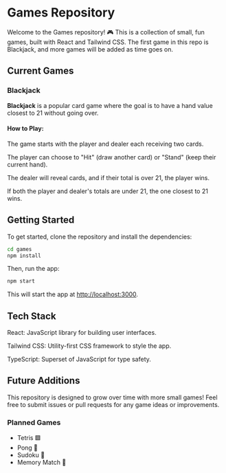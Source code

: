 # Games Repository

Welcome to the Games repository! 🎮 This is a collection of small, fun games, built with React and Tailwind CSS. The first game in this repo is Blackjack, and more games will be added as time goes on.

## Current Games

### Blackjack

**Blackjack** is a popular card game where the goal is to have a hand value closest to 21 without going over.

#### How to Play:

The game starts with the player and dealer each receiving two cards.

The player can choose to "Hit" (draw another card) or "Stand" (keep their current hand).

The dealer will reveal cards, and if their total is over 21, the player wins.

If both the player and dealer's totals are under 21, the one closest to 21 wins.

## Getting Started

To get started, clone the repository and install the dependencies:

```bash
cd games
npm install
```

Then, run the app:

```bash
npm start
```

This will start the app at <http://localhost:3000>.

## Tech Stack

React: JavaScript library for building user interfaces.

Tailwind CSS: Utility-first CSS framework to style the app.

TypeScript: Superset of JavaScript for type safety.

## Future Additions

This repository is designed to grow over time with more small games! Feel free to submit issues or pull requests for any game ideas or improvements.

### Planned Games

- Tetris 🟩
- Pong 🏓
- Sudoku 🧩
- Memory Match 🎴
